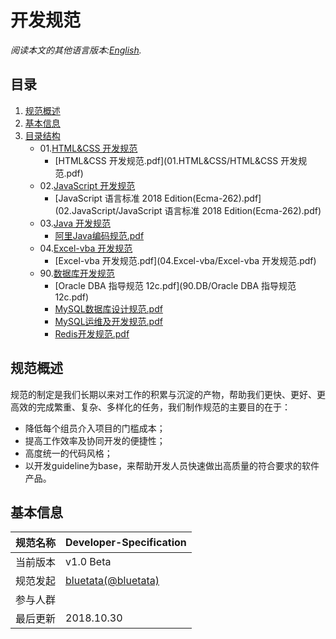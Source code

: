 # 开发规范

*阅读本文的其他语言版本:[English](README.md).*

## 目录

1. [规范概述](#intro)
2. [基本信息](#profile)
3. [目录结构](#directory)
    * 01.[HTML&CSS 开发规范](/01.HTML&CSS)
        * [HTML&CSS 开发规范.pdf](01.HTML&CSS/HTML&CSS 开发规范.pdf)
    * 02.[JavaScript 开发规范](/02.JavaScript)
        * [JavaScript 语言标准 2018 Edition(Ecma-262).pdf](02.JavaScript/JavaScript 语言标准 2018 Edition(Ecma-262).pdf)
    * 03.[Java 开发规范](/03.Java)
        * [阿里Java编码规范.pdf](/03.Java/阿里Java编码规范.pdf)
    * 04.[Excel-vba 开发规范](/04.Excel-vba)
        * [Excel-vba 开发规范.pdf](04.Excel-vba/Excel-vba 开发规范.pdf)
    * 90.[数据库开发规范](/90.DB)
        * [Oracle DBA 指导规范 12c.pdf](90.DB/Oracle DBA 指导规范 12c.pdf)
        * [MySQL数据库设计规范.pdf](90.DB/MySQL数据库设计规范.pdf)
        * [MySQL运维及开发规范.pdf](90.DB/MySQL运维及开发规范.pdf)
        * [Redis开发规范.pdf](90.DB/Redis开发规范.pdf)

<a name="intro"></a>
## 规范概述

规范的制定是我们长期以来对工作的积累与沉淀的产物，帮助我们更快、更好、更高效的完成繁重、复杂、多样化的任务，我们制作规范的主要目的在于：

* 降低每个组员介入项目的门槛成本；
* 提高工作效率及协同开发的便捷性；
* 高度统一的代码风格；
* 以开发guideline为base，来帮助开发人员快速做出高质量的符合要求的软件产品。

<a name="profile"></a>
## 基本信息

规范名称 | Developer-Specification
--------|------|
当前版本 | v1.0 Beta
规范发起 | [bluetata(@bluetata)](https://blog.csdn.net/dietime1943)
参与人群 |  
最后更新 | 2018.10.30
